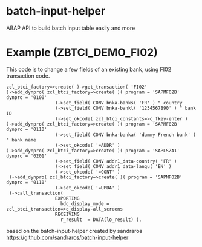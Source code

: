 # batch-input-helper
ABAP API to build batch input table easily and more

# Example (ZBTCI_DEMO_FI02)

This code is to change a few fields of an existing bank, using FI02 transaction code.

    zcl_btci_factory=>create( )->get_transaction( 'FI02'
    )->add_dynpro( zcl_btci_factory=>create( )( program = 'SAPMF02B' dynpro = '0100'
                      )->set_field( CONV bnka-banks( 'FR' ) " country
                      )->set_field( CONV bnka-bankl( '1234567890' ) " bank ID
                      )->set_okcode( zcl_btci_constants=>c_fkey-enter )
    )->add_dynpro( zcl_btci_factory=>create( )( program = 'SAPMF02B' dynpro = '0110'
                      )->set_field( CONV bnka-banka( 'dummy French bank' ) " bank name
                      )->set_okcode( '=ADDR' )
    )->add_dynpro( zcl_btci_factory=>create( )( program = 'SAPLSZA1' dynpro = '0201'
                      )->set_field( CONV addr1_data-country( 'FR' )
                      )->set_field( CONV addr1_data-langu( 'EN' )
                      )->set_okcode( '=CONT' )
     )->add_dynpro( zcl_btci_factory=>create( )( program = 'SAPMF02B' dynpro = '0110'
                      )->set_okcode( '=UPDA' )
     )->call_transaction(
                      EXPORTING
                        bdc_display_mode = zcl_btci_transaction=>c_display-all_screens
                      RECEIVING
                        r_result  = DATA(lo_result) ).

based on the batch-input-helper created by sandraros https://github.com/sandraros/batch-input-helper
